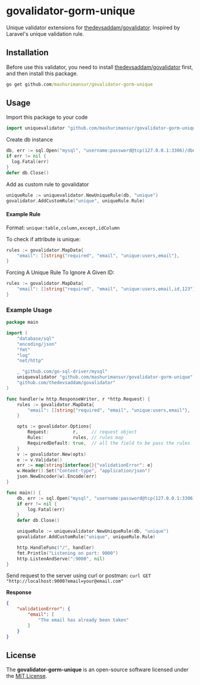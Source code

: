 # govalidator-gorm-unique

Unique validator extensions for [thedevsaddam/govalidator](https://github.com/thedevsaddam/govalidator). Inspired by Laravel's unique validation rule.

## Installation

Before use this validator, you need to install [thedevsaddam/govalidator](https://github.com/thedevsaddam/govalidator) first, and then install this package.

```cmd
go get github.com/mashurimansur/govalidator-gorm-unique
```

## Usage

Import this package to your code

```go
import uniquevalidator "github.com/mashurimansur/govalidator-gorm-unique"
```

Create db instance

```go
db, err := sql.Open("mysql", "username:password@tcp(127.0.0.1:3306)/dbname?parseTime=true")
if err != nil {
  log.Fatal(err)
}
defer db.Close()
```

Add as custom rule to govalidator

```go
uniqueRule := uniquevalidator.NewUniqueRule(db, "unique")
govalidator.AddCustomRule("unique", uniqueRule.Rule)
```

#### Example Rule

Format: `unique:table,column,except,idColumn`

To check if attribute is unique:

```go
rules := govalidator.MapData{
	"email": []string{"required", "email", "unique:users,email"},
}
```

Forcing A Unique Rule To Ignore A Given ID:

```go
rules := govalidator.MapData{
	"email": []string{"required", "email", "unique:users,email,id,123"},
}
```

### Example Usage

```go
package main

import (
	"database/sql"
	"encoding/json"
	"fmt"
	"log"
	"net/http"

	_ "github.com/go-sql-driver/mysql"
	uniquevalidator "github.com/mashurimansur/govalidator-gorm-unique"
	"github.com/thedevsaddam/govalidator"
)

func handler(w http.ResponseWriter, r *http.Request) {
	rules := govalidator.MapData{
		"email": []string{"required", "email", "unique:users,email"},
	}

	opts := govalidator.Options{
		Request:         r,     // request object
		Rules:           rules, // rules map
		RequiredDefault: true,  // all the field to be pass the rules
	}
	v := govalidator.New(opts)
	e := v.Validate()
	err := map[string]interface{}{"validationError": e}
	w.Header().Set("Content-type", "application/json")
	json.NewEncoder(w).Encode(err)
}

func main() {
	db, err := sql.Open("mysql", "username:password@tcp(127.0.0.1:3306)/dbname?parseTime=true")
	if err != nil {
		log.Fatal(err)
	}
	defer db.Close()

	uniqueRule := uniquevalidator.NewUniqueRule(db, "unique")
	govalidator.AddCustomRule("unique", uniqueRule.Rule)

	http.HandleFunc("/", handler)
	fmt.Println("Listening on port: 9000")
	http.ListenAndServe(":9000", nil)
}
```

Send request to the server using curl or postman: `curl GET "http://localhost:9000?email=your@email.com"`

**Response**

```json
{
    "validationError": {
        "email": [
            "The email has already been taken"
        ]
    }
}
```

## **License**
The **govalidator-gorm-unique** is an open-source software licensed under the [MIT License](LICENSE).
